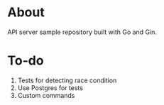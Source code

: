 # About

API server sample repository built with Go and Gin.

# To-do

1. Tests for detecting race condition
2. Use Postgres for tests
3. Custom commands
